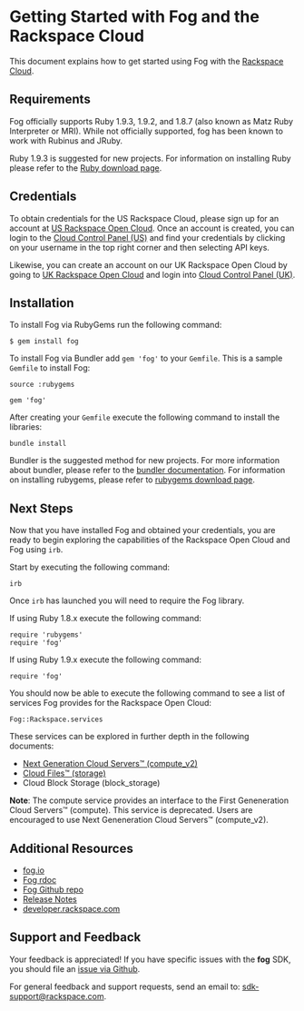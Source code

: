 # Getting Started with Fog and the Rackspace Cloud

This document explains how to get started using Fog with the [Rackspace Cloud](http://www.rackspace.com/cloud/).

## Requirements

Fog officially supports Ruby 1.9.3, 1.9.2, and 1.8.7 (also known as Matz Ruby Interpreter or MRI). While not officially supported, fog has been known to work with Rubinus and JRuby. 

Ruby 1.9.3 is suggested for new projects. For information on installing Ruby please refer to the [Ruby download page](http://www.ruby-lang.org/en/downloads/). 

## Credentials

To obtain credentials for the US Rackspace Cloud, please sign up for an account at [US Rackspace Open Cloud](https://cart.rackspace.com/cloud/). Once an account is created, you can login to the [Cloud Control Panel (US)](https://mycloud.rackspace.com/) and find your credentials by clicking on your username in the top right corner and then selecting API keys.

Likewise, you can create an account on our UK Rackspace Open Cloud by going to [UK Rackspace Open Cloud](https://buyonline.rackspace.co.uk/cloud/userinfo?type=normal) and login into [Cloud Control Panel (UK)](https://mycloud.rackspace.co.uk/).

## Installation

To install Fog via RubyGems run the following command:

    $ gem install fog
    
To install Fog via Bundler add `gem 'fog'` to your `Gemfile`. This is a sample `Gemfile` to install Fog: 

	source :rubygems

	gem 'fog'

After creating your `Gemfile` execute the following command to install the libraries:

	bundle install	
	
Bundler is the suggested method for new projects. For more information about bundler, please refer to the [bundler documentation](http://gembundler.com/). For information on installing rubygems, please refer to [rubygems download page](http://rubygems.org/pages/download).

## Next Steps

Now that you have installed Fog and obtained your credentials, you are ready to begin exploring the capabilities of the Rackspace Open Cloud and Fog using `irb`.

Start by executing the following command:

	irb
	
Once `irb` has launched you will need to require the Fog library. 

If using Ruby 1.8.x execute the following command:

	require 'rubygems'
	require 'fog'

If using Ruby 1.9.x execute the following command:

	require 'fog'

You should now be able to execute the following command to see a list of services Fog provides for the Rackspace Open Cloud:

	Fog::Rackspace.services

These services can be explored in further depth in the following documents:

* [Next Generation Cloud Servers™ (compute_v2)](compute_v2.md)
* [Cloud Files™ (storage)](storage.md)
* Cloud Block Storage (block_storage)

**Note**: The compute service provides an interface to the First Geneneration Cloud Servers™ (compute). This service is deprecated. Users are encouraged to use Next Geneneration Cloud Servers™ (compute_v2).

## Additional Resources
* [fog.io](http://fog.io)
* [Fog rdoc](http://rubydoc.info/gems/fog)
* [Fog Github repo](https://github.com/fog/fog)
* [Release Notes](https://github.com/fog/fog/blob/master/changelog.txt)
* [developer.rackspace.com](http://developer.rackspace.com/)

## Support and Feedback
Your feedback is appreciated! If you have specific issues with the **fog** SDK, you should file an [issue via Github](https://github.com/fog/fog/issues).

For general feedback and support requests, send an email to: <sdk-support@rackspace.com>.
